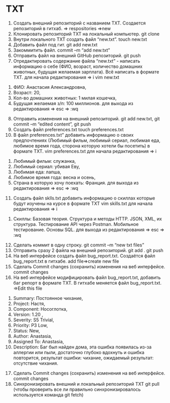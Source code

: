 # TXT
 1. Создать внешний репозиторий c названием TXT.
 Создается репозиторий в гитхаб.
=> respositories =>new
2. Клонировать репозиторий TXT на локальный компьютер.
git clone
 3. Внутри локального TXT создать файл “new.txt”.
touch new.txt
4. Добавить файл под гит.
git add new.txt
 5. Закоммитить файл.
 commit –m “add new.txt”
6. Отправить файл на внешний GitHub репозиторий.
git push
 7. Отредактировать содержание файла “new.txt” - написать информацию о себе (ФИО, возраст, количество домашних животных, будущая желаемая зарплата). Всё написать в формате TXT.
для начала редактирования => i
vim new.txt
1) ФИО: Анастасия Александровна, 
2) Возраст: 20, 
3) Кол-во домашних животных: 1 милая кошечка, 
4) Будущая желаемая з/п: 100 миллионов.
для выхода из редактирования => esc => :wq
 8. Отправить изменения на внешний репозиторий.
 git add new.txt, git commit –m “edited content”, git push
9. Создать файл preferences.txt
 touch preferences.txt
10. В файл preferences.txt” добавить информацию о своих предпочтениях (Любимый фильм, любимый сериал, любимая еда, любимое время года, сторона которую хотели бы посетить) в формате TXT.
vim preferences.txt
для начала редактирования => i
1)	Любимый фильм: служанка, 
2)	Любимый сериал: убивая Еву, 
3)	Любимая еда: лапша, 
4)	Любимое время года: весна и осень, 
5)	Страна в которую хочу поехать: Франция.
для выхода из редактирования => esc => :wq
11. Создать файл sklls.txt добавить информацию о скиллах которые будут изучены на курсе в формате TXT
vim skills.txt
для начала редактирования => i
1)	Скиллы: Базовая теория. Cтруктура и методы HTTP. JSON, XML, их структура. Тестирование API через Postman. Мобильное тестирование. Основы SQL.
для выхода из редактирования => esc => :wq
 12. Сделать коммит в одну строку.
 git commit –m “new txt files”
13. Отправить сразу 2 файла на внешний репозиторий.
git add .
git push
14. На веб интерфейсе создать файл bug_report.txt.
Создаётся файл bug_report.txt в гитхабе.
add file=>create new file
15. Сделать Commit changes (сохранить) изменения на веб интерфейсе.
сommit changes
16. На веб интерфейсе модифицировать файл bug_report.txt, добавить баг репорт в формате TXT.
В гитхабе меняется файл bug_report.txt.
=>Edit this file
1) Summary: Постоянное чихание,
2) Project: Настя,
3) Component: Носоглотка,
4) Version: 1.20 ,
5) Severity: S5 Trivial,
6) Priority: P3 Low,
7) Status: New,
8) Author: Anastasia,
9) Assigned To: Anastasia,
10) Description: Баг был найден дома, эта ошибка появилась из-за аллергии или пыли, достаточно глубоко вдохнуть и ошибка повторится, результат ошибки: чихание, ожидаемый результат: отсутствие чихания.
 17. Сделать Commit changes (сохранить) изменения на веб интерфейсе.
сommit changes
 18. Синхронизировать внешний и локальный репозиторий TXT
git pull (чтобы проверить все ли правильно синхронизировалось используется команда git fetch)
